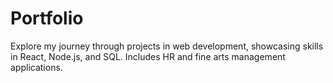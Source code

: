# Portfolio
Explore my journey through projects in web development, showcasing skills in React, Node.js, and SQL. Includes HR and fine arts management applications.
